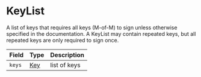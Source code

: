 # KeyList

A list of keys that requires all keys (M-of-M) to sign unless otherwise specified in the documentation. A KeyList may contain repeated keys, but all repeated keys are only required to sign once.

| Field  | Type            | Description  |
| ------ | --------------- | ------------ |
| `keys` | ​[Key](key.md)​ | list of keys |

#### &#x20;<a href="#undefined" id="undefined"></a>
